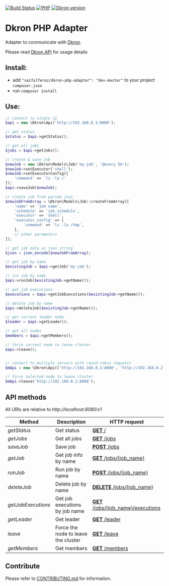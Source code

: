 [![Build Status](https://travis-ci.com/gromo/dkron-php-adapter.svg?branch=master)](https://travis-ci.com/gromo/dkron-php-adapter)
[![PHP](https://img.shields.io/badge/PHP-%5E7.0-blue.svg)](https://packagist.org/packages/gromo/dkron-php-adapter)
[![Dkron version](https://img.shields.io/badge/Dkron-v0.10.0-green.svg)](https://github.com/victorcoder/dkron/releases/tag/v0.10.0)



# Dkron PHP Adapter

Adapter to communicate with [Dkron](https://dkron.io).

Please read [Dkron API](https://dkron.io/usage/api/) for usage details

## Install:
- add `"saifulferoz/dkron-php-adapter": "dev-master"` to your project `composer.json`
- run `composer install`

## Use:
```php
// connect to single ip
$api = new \Dkron\Api('http://192.168.0.1:8080');

// get status
$status = $api->getStatus();

// get all jobs
$jobs = $api->getJobs();

// create & save job
$newJob = new \Dkron\Models\Job('my-job', '@every 5m');
$newJob->setExecutor('shell');
$newJob->setExecutorConfig([
    'command' => 'ls -la /'
]);
$api->saveJob($newJob);

// create job from parsed json
$newJobFromArray = \Dkron\Models\Job::createFromArray([
    'name' => 'job name',
    'schedule' => 'job schedule',
    'executor' => 'shell',
    'executor_config' => [
        'command' => 'ls -la /tmp',
    ],
    // other parameters
]);

// get job data as json string
$json = json_encode($newJobFromArray);

// get job by name
$existingJob = $api->getJob('my-job');

// run job by name
$api->runJob($existingJob->getName());

// get job executions
$executions = $api->getJobExecutions($existingJob->getName());

// delete job by name
$api->deleteJob($existingJob->getName());

// get current leader node
$leader = $api->getLeader();

// get all nodes
$members = $api->getMembers();

// force current node to leave cluster
$api->leave();


// connect to multiple servers with round-robin requests
$mApi = new \Dkron\Api(['http://192.168.0.1:8080', 'http://192.168.0.2:8080']);

// force selected node to leave cluster
$mApi->leave('http://192.168.0.1:8080');
```

## API methods

All URIs are relative to *http://localhost:8080/v1*

Method | Description | HTTP request
------------ | ------------- | ------------- 
*getStatus* | Get status | [**GET** /](https://dkron.io/usage/api/#get)
*getJobs* | Get all jobs | [**GET** /jobs](https://dkron.io/usage/api/#get-jobs)
*saveJob* | Save job | [**POST** /jobs](https://dkron.io/usage/api/#post-jobs)
*getJob* | Get job info by name | [**GET** /jobs/{job_name}](https://dkron.io/usage/api/#get-jobs-job-name)
*runJob* | Run job by name | [**POST** /jobs/{job_name}](https://dkron.io/usage/api/#post-jobs-job-name)
*deleteJob* | Delete job by name | [**DELETE** /jobs/{job_name}](https://dkron.io/usage/api/#delete-jobs-job-name)
*getJobExecutions* | Get job executions by job name | [**GET** /jobs/{job_name}/executions](https://dkron.io/usage/api/#get-jobs-job-name-executions)
*getLeader* | Get leader | [**GET** /leader](https://dkron.io/usage/api/#get-leader)
*leave* | Force the node to leave the cluster | [**GET** /leave](https://dkron.io/usage/api/#get-leave)
*getMembers* | Get members | [**GET** /members](https://dkron.io/usage/api/#get-members)


## Contribute

Please refer to [CONTRIBUTING.md](https://github.com/gromo/dkron-php-adapter/blob/master/CONTRIBUTING.md) for information.
